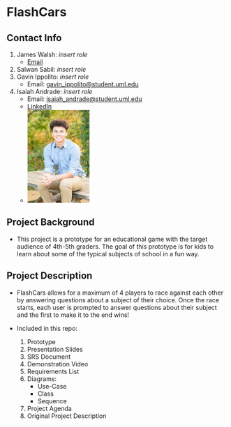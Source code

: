 # FlashCars

## Contact Info

1. James Walsh: *insert role*
    - [Email](james.25.walsh@gmail.com)
3. Salwan Sabil: *insert role*
4. Gavin Ippolito: *insert role*
   - Email: gavin_ippolito@student.uml.edu
6. Isaiah Andrade: *insert role*
    - Email: isaiah_andrade@student.uml.edu
    - [LinkedIn](https://www.linkedin.com/in/isaiah-andrade/)
    - ![Isaiah's Senior Photo](/images/team_members/isaiah_andrade.jpg)

## Project Background

- This project is a prototype for an educational game with the target audience of 4th-5th graders.
The goal of this prototype is for kids to learn about some of the typical subjects of school in a
fun way.

## Project Description

- FlashCars allows for a maximum of 4 players to race against each other by answering questions
about a subject of their choice. Once the race starts, each user is prompted to answer questions
about their subject and the first to make it to the end wins!

- Included in this repo:
    1. Prototype
    2. Presentation Slides
    3. SRS Document
    4. Demonstration Video
    5. Requirements List
    6. Diagrams:
        - Use-Case
        - Class
        - Sequence
    7. Project Agenda
    8. Original Project Description
